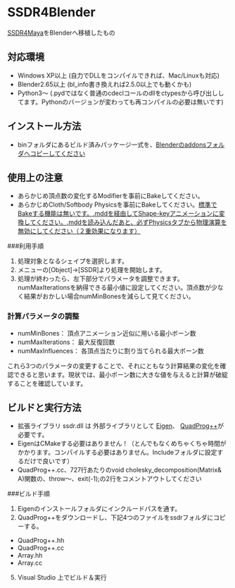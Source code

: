 # SSDR4Blender
<A href="https://github.com/mukailab/ssdr4maya">SSDR4Maya</A>をBlenderへ移植したもの

## 対応環境
* Windows XP以上 (自力でDLLをコンパイルできれば、Mac/Linuxも対応)
* Blender2.65以上 (bl_info書き換えれば2.5.0以上でも動くかも)
* Python3～ (.pydではなく普通のcdeclコールのdllをctypesから呼び出ししてます。Pythonのバージョンが変わっても再コンパイルの必要は無いです)

## インストール方法
* binフォルダにあるビルド済みパッケージ一式を、<A href="https://wiki.blender.org/index.php/Doc:JA/2.6/Manual/Extensions/Python/Add-Ons">Blenderのaddonsフォルダへコピーしてください</A>

## 使用上の注意
* あらかじめ頂点数の変化するModifierを事前にBakeしてください。
* あらかじめCloth/Softbody Physicsを事前にBakeしてください。<A href="http://blender.stackexchange.com/questions/42910/how-to-bake-object-with-cloth-simulation-and-subsurf-not-applied-having-troub">標準でBakeする機能は無いです。.mddを経由してShape-keyアニメーションに変換してください。.mddを読み込んだあと、必ずPhysicsタブから物理演算を無効にしてください（２重効果になります）</A>

###利用手順
1. 処理対象となるシェイプを選択します。
2. メニューの[Object]->[SSDR]より処理を開始します。
3. 処理が終わったら、左下部分でパラメータを調整できます。numMaxIterationsを納得できる最小値に設定してください。頂点数が少なく結果がおかしい場合numMinBonesを減らして見てください。

### 計算パラメータの調整

- numMinBones： 頂点アニメーション近似に用いる最小ボーン数
- numMaxIterations： 最大反復回数
- numMaxInfluences： 各頂点当たりに割り当てられる最大ボーン数

これら3つのパラメータの変更することで、それにともなう計算結果の変化を確認できると思います。現状では、最小ボーン数に大きな値を与えると計算が破綻することを確認しています。

## ビルドと実行方法
* 拡張ライブラリ ssdr.dll は 外部ライブラリとして [Eigen](http://eigen.tuxfamily.org/ "Eigen")、 [QuadProg++](http://quadprog.sourceforge.net/ "QuadProg++")が必要です。
* EigenはCMakeする必要はありません！（とんでもなくめちゃくちゃ時間がかかります。コンパイルする必要はありません。Includeフォルダに設定するだけで良いです）
* QuadProg++.cc、727行あたりのvoid cholesky_decomposition(Matrix<double>& A)関数の、throw～、exit(-1);の2行をコメントアウトしてください


###ビルド手順

1. Eigenのインストールフォルダにインクルードパスを通す。
4. QuadProg++をダウンロードし、下記4つのファイルをssdrフォルダにコピーする。
 * QuadProg++.hh
 * QuadProg++.cc
 * Array.hh
 * Array.cc
5. Visual Studio 上でビルド＆実行
